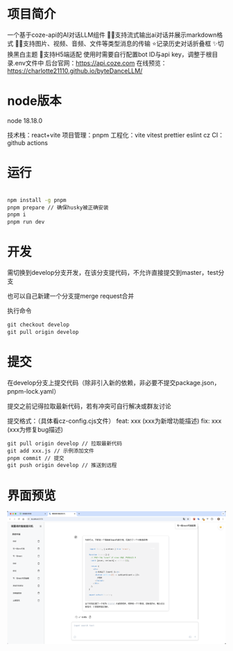 # 项目简介
 一个基于coze-api的AI对话LLM组件
 👏🏻支持流式输出ai对话并展示markdown格式
 ✍🏻支持图片、视频、音频、文件等类型消息的传输
 ⭐️记录历史对话折叠框
 ✨切换黑白主题
 🧉支持H5端适配
 使用时需要自行配置bot ID与api key，调整于根目录.env文件中
 后台官网：https://api.coze.com
 在线预览：https://charlotte21110.github.io/byteDanceLLM/
 
# node版本
node 18.18.0

技术栈：react+vite
项目管理：pnpm
工程化：vite vitest prettier eslint cz
CI：github actions

# 运行
``` cmd

npm install -g pnpm
pnpm prepare // 确保husky被正确安装
pnpm i
pnpm run dev
```
# 开发
需切换到develop分支开发，在该分支提代码，不允许直接提交到master，test分支

也可以自己新建一个分支提merge request合并

执行命令

``` cmd
git checkout develop
git pull origin develop
```
# 提交
在develop分支上提交代码（除非引入新的依赖，非必要不提交package.json，pnpm-lock.yaml）

提交之前记得拉取最新代码，若有冲突可自行解决或群友讨论

提交格式：（具体看cz-config.cjs文件）
feat: xxx (xxx为新增功能描述)
fix: xxx (xxx为修复bug描述)

``` cmd
git pull origin develop // 拉取最新代码
git add xxx.js // 示例添加文件
pnpm commit // 提交
git push origin develop // 推送到远程
```
# 界面预览
![显示界面](./src/assets/picture_white.png)